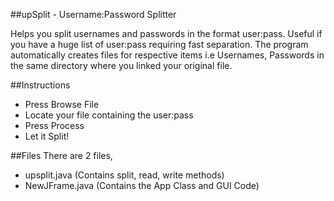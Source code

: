 ##upSplit - Username:Password Splitter

Helps you split usernames and passwords in the format user:pass. Useful if you have
a huge list of user:pass requiring fast separation. The program automatically creates
files for respective items i.e Usernames, Passwords in the same directory where you
linked your original file.

##Instructions
 - Press Browse File
 - Locate your file containing the user:pass
 - Press Process
 - Let it Split!

##Files
There are 2 files, 
  - upsplit.java (Contains split, read, write methods)
  - NewJFrame.java (Contains the App Class and GUI Code)
